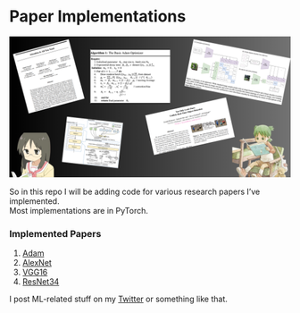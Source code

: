 # Paper Implementations

![banner](banner.png)

So in this repo I will be adding code for various research papers I’ve implemented.  
Most implementations are in PyTorch.

### Implemented Papers

1. [Adam](https://arxiv.org/abs/1412.6980)  
2. [AlexNet](https://proceedings.neurips.cc/paper_files/paper/2012/file/c399862d3b9d6b76c8436e924a68c45b-Paper.pdf)  
3. [VGG16](https://arxiv.org/abs/1409.1556)  
4. [ResNet34](https://arxiv.org/abs/1512.03385)

I post ML-related stuff on my [Twitter](https://x.com/sodakeyEatsMush) or something like that.


